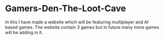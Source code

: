 # Gamers-Den-The-Loot-Cave
In this I have made a website which will be featuring multiplayer and AI based games. The website contain 3 games but in future many more games will be adding in it.
